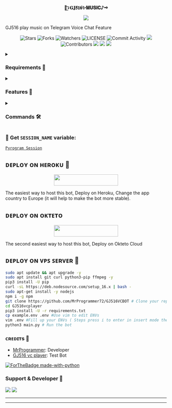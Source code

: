 <p align="center">
    <br><b> 🦋͜͡⍣𝐆𝐉𝟓𝟏𝟔✨𝐌𝐔𝐒𝐈𝐂♪➺ 
</b><br>
</p>
<p align="center"><a href="https://t.me/ADVENTURE_FAMILYS"><img src="https://telegra.ph/file/db8765da6945e3c9333e6.jpg"></a></p>

 GJ516 play music on Telegram Voice Chat Feature</b><br>

<p align="center">
    <img src="https://img.shields.io/github/stars/MrProgrammer72/GJ516VCBOT?style=for-the-badge" alt="Stars">
    <img src="https://img.shields.io/github/forks/MrProgrammer72/GJ516VCBOT?style=for-the-badge" alt="Forks">
    <img src="https://img.shields.io/github/watchers/MrProgrammer72/GJ516VCBOT?style=for-the-badge" alt="Watchers">
    <img src="https://img.shields.io/github/license/MrProgrammer72/GJ516VCBOT?style=for-the-badge" alt="LICENSE">
    <img src="https://img.shields.io/github/commit-activity/w/MrProgrammer72/GJ516VCBOT=for-the-badge" alt="Commit Activity">
    <a href="https://github.com/MrProgrammer72/GJ516VCBOT/commits/MrProgrammer72"> <img src="https://img.shields.io/github/last-commit/MrProgrammer72/GJ516VCBOT?color=blue&logo=github&logoColor=green&style=for-the-badge" /></a>
    <img src="https://img.shields.io/github/contributors/MrProgrammer72/GJ516VCBOT?style=for-the-badge" alt="Contributors">
    <a href="https://github.com/MrProgrammer72/GJ516VCBOT/issues"> <img src="https://img.shields.io/github/issues/MrProgrammer72/GJ516VCBOT?color=blueviolet&logo=github&logoColor=green&style=for-the-badge" /></a>
    <a href="https://github.com/MrProgrammer72/GJ516VCBOT"> <img src="https://img.shields.io/github/repo-size/MrProgrammer72/GJ516VCBOT?color=orange&logo=github&logoColor=green&style=for-the-badge" /></a>
    <a href="https://pypi.org/project/Pyrogram/"> <img src="https://img.shields.io/pypi/v/pyrogram?color=yellow&label=pyrogram&logo=python&logoColor=green&style=for-the-badge" /></a>
</p>

<details>
<summary><h3> Requirements 📝</h3></summary>

- FFmpeg
- NodeJS [nodesource.com](https://nodesource.com/)
- Python 3.7 or higher
- [PyTgCalls](https://github.com/pytgcalls/pytgcalls)
</details>

<details>
<summary><h3> Features 🔮</h3></summary>

- Yt-dL Fix
- Updated Plug-in
- Super Fast Bot
- No Lag Hang
- Fast Download Song From Server
- Program Updated
- Smooth Player
</details>

<details>
<summary><h3> Commands 🛠</h3></summary> 

- `/play <song name>` - play song you requested
- `/song <song name>` - download songs you want quickly
- `/ping` - Bot Online or Offine

#### Admins Only 👷‍♂️
- `/pause` - pause song play
- `/resume` - resume song play
- `/skip` - play next song
- `/end` - stop music play
</details>

### 🧪 Get `SESSION_NAME` variable:

[``Pyrogram Session``](https://telegram.me/StringFatherBot)

## ᴅᴇᴩʟᴏʏ ᴏɴ ʜᴇʀᴏᴋᴜ 🚀

<p align="center"><a href="https://heroku.com/deploy?template=https://github.com/MrProgrammer72/GJ516VCBOT"> <img src="https://img.shields.io/badge/Deploy%20To%20Heroku-black?style=for-the-badge&logo=heroku" width="200" height="35.45"/></a></p>
The easiest way to host this bot, Deploy on Heroku, Change the app country to Europe (it will help to make the bot more stable).

## ᴅᴇᴩʟᴏʏ ᴏɴ ᴏᴋᴛᴇᴛᴏ

<p align="center"><a href="https://cloud.okteto.com/deploy?repository=https://github.com/MrProgrammer72/GJ516VCBOT"><img src="https://img.shields.io/badge/Deploy%20To%20Okteto-informational?style=for-the-badge&logo=Okteto" width="200" height="35.45"/></a></p>
The second easiest way to host this bot, Deploy on Okteto Cloud

## ᴅᴇᴘʟᴏʏ ᴏɴ ᴠᴘꜱ ꜱᴇʀᴠᴇʀ 📡

```sh
sudo apt update && apt upgrade -y
sudo apt install git curl python3-pip ffmpeg -y
pip3 install -U pip
curl -sL https://deb.nodesource.com/setup_16.x | bash -
sudo apt-get install -y nodejs
npm i -g npm
git clone https://github.com/MrProgrammer72/GJ516VCBOT # Clone your repo.
cd GJ516vcplayer
pip3 install -U -r requirements.txt
cp example.env .env #Use vim to edit ENVs
vim .env #Fill up your ENVs ( Steps press i to enter in insert mode then edit the file. Press Esc to exit the editing mode then type :wq! and press Enter key to save the file.)
python3 main.py # Run the bot
```

### ᴄʀᴇᴅɪᴛs 💖
- [MrProgrammer](https://github.com/MrProgrammer72/GJ516VCBOT): Developer
- [GJ516 vc player](https://telegram.me/GJ516_vc_player): Test Bot

[![ForTheBadge made-with-python](http://ForTheBadge.com/images/badges/made-with-python.svg)](https://www.python.org/)

### Support & Developer 🎑
<a href="https://t.me/ADVENTURE_FAMILYS"><img src="https://img.shields.io/badge/-Support%20Group-green.svg?style=for-the-badge&logo=Telegram"></a>
<a href="https://telegram.me/export_gabbar"><img src="https://img.shields.io/badge/%20Developer-red.svg?style=for-the-badge&logo=Telegram"></a>

------------------------------------------------
-------------------------------------------------
